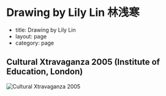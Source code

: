 Drawing by Lily Lin 林浅寒
==========================

- title: Drawing by Lily Lin
- layout: page
- category: page

Cultural Xtravaganza 2005 (Institute of Education, London)
----------------------------------------------------------

![Cultural Xtravaganza 2005](../images/crop.jpg)
